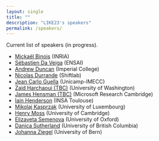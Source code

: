 ```yaml
---
layout: single
title: ""
description: "LIKE23's speakers"
permalink: /speakers/
---
```


Current list of speakers (in progress).

  * [Mickaël Binois](https://sites.google.com/site/mickaelbinoishomepage/) (INRIA) 
  * [Sébastien Da Veiga](https://ensai.fr/en/equipe/da-veiga-sebastien/) (ENSAI)
  * [Andrew Duncan](https://www.ma.imperial.ac.uk/~aduncan/) (Imperial College)
  * [Nicolas Durrande](https://sites.google.com/site/nicolasdurrandehomepage/) (Shiftlab) 
  * [Jean Carlo Guella](https://jeanguella.wixsite.com/jeanguella) (Unicamp-IMECC)   
  * [Zaid Harchaoui (TBC)](https://faculty.washington.edu/zaid/) (University of Washington)  
  * [James Hensman (TBC)](https://scholar.google.com/citations?user=l8dX3ssAAAAJ&hl=en) (Microsoft Research Cambridge) 
  * [Iain Henderson](https://www.math.insa-toulouse.fr/fr/le-gmm/annuaire_des_enseignants.html) (INSA Toulouse) 
  * [Mikolaj Kasprzak](https://www.mikolajkasprzak.com/) (University of Luxembourg) 
  * [Henry Moss](https://henrymoss.github.io/) (University of Cambridge)  
  * [Elizaveta Semenova](https://www.elizaveta-semenova.com/) (University of Oxford)
  * [Danica Sutherland](https://djsutherland.ml/) (University of British Columbia)  
  * [Johanna Ziegel](https://www.imsv.unibe.ch/ueber_uns/personen/prof_dr_ziegel_johanna/index_ger.html) (University of Bern)
 
 

